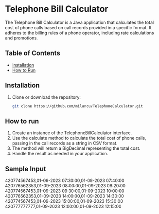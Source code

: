 # Telephone Bill Calculator

The Telephone Bill Calculator is a Java application that calculates the total cost of phone calls based on call records provided in a specific format. It adheres to the billing rules of a phone operator, including rate calculations and promotions.

## Table of Contents

- [Installation](#installation)
- [How to Run](#how-to-run)

## Installation

1. Clone or download the repository:

   ```bash
   git clone https://github.com/milancu/TelephoneCalculator.git

## How to run
1. Create an instance of the TelephoneBillCalculator interface.
2. Use the calculate method to calculate the total cost of phone calls, passing in the call records as a string in CSV format.
3. The method will return a BigDecimal representing the total cost.
4. Handle the result as needed in your application.

## Sample Input
420774567453,01-09-2023 07:30:00,01-09-2023 07:40:00
420776562353,01-09-2023 08:00:00,01-09-2023 08:20:00
420774567453,01-09-2023 09:30:00,01-09-2023 10:00:00
420776562353,01-09-2023 14:00:00,01-09-2023 14:30:00
420774567453,01-09-2023 15:00:00,01-09-2023 15:30:00
420777777777,01-09-2023 12:00:00,01-09-2023 12:15:00
